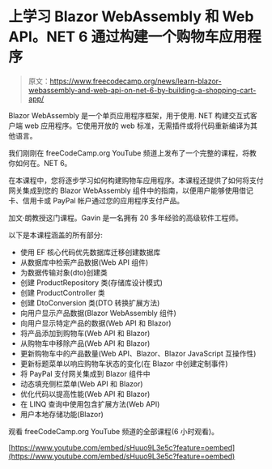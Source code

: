 # 上学习 Blazor WebAssembly 和 Web API。NET 6 通过构建一个购物车应用程序

> 原文：<https://www.freecodecamp.org/news/learn-blazor-webassembly-and-web-api-on-net-6-by-building-a-shopping-cart-app/>

Blazor WebAssembly 是一个单页应用程序框架，用于使用. NET 构建交互式客户端 web 应用程序。它使用开放的 web 标准，无需插件或将代码重新编译为其他语言。

我们刚刚在 freeCodeCamp.org YouTube 频道上发布了一个完整的课程，将教你如何在。NET 6。

在本课程中，您将逐步学习如何构建购物车应用程序。本课程还提供了如何将支付网关集成到您的 Blazor WebAssembly 组件中的指南，以便用户能够使用借记卡、信用卡或 PayPal 帐户通过您的应用程序支付产品。

加文·朗教授这门课程。Gavin 是一名拥有 20 多年经验的高级软件工程师。

以下是本课程涵盖的所有部分:

*   使用 EF 核心代码优先数据库迁移创建数据库
*   从数据库中检索产品数据(Web API 组件)
*   为数据传输对象(dto)创建类
*   创建 ProductRepository 类(存储库设计模式)
*   创建 ProductController 类
*   创建 DtoConversion 类(DTO 转换扩展方法)
*   向用户显示产品数据(Blazor WebAssembly 组件)
*   向用户显示特定产品的数据(Web API 和 Blazor)
*   将产品添加到购物车(Web API 和 Blazor)
*   从购物车中移除产品(Web API 和 Blazor)
*   更新购物车中的产品数量(Web API、Blazor、Blazor JavaScript 互操作性)
*   更新标题菜单以响应购物车状态的变化(在 Blazor 中创建定制事件)
*   将 PayPal 支付网关集成到 Blazor 组件中
*   动态填充侧栏菜单(Web API 和 Blazor)
*   优化代码以提高性能(Web API 和 Blazor)
*   在 LINQ 查询中使用包含扩展方法(Web API)
*   用户本地存储功能(Blazor)

观看 freeCodeCamp.org YouTube 频道的全部课程(6 小时观看)。

[https://www.youtube.com/embed/sHuuo9L3e5c?feature=oembed](https://www.youtube.com/embed/sHuuo9L3e5c?feature=oembed)